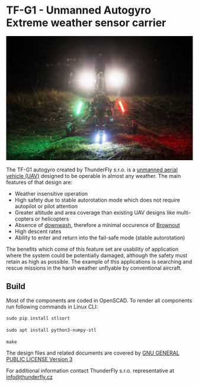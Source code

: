 # TF-G1 - Unmanned Autogyro Extreme weather sensor carrier  

![TF-G1 front view in night](./docs/img/TF-G1_night_front.jpg)


The TF-G1 autogyro created by ThunderFly s.r.o. is a [unmanned aerial vehicle (UAV)](https://en.wikipedia.org/wiki/Unmanned_aerial_vehicle) designed to be operable in almost any weather.
The main features of that design are:

  * Weather insensitive operation
  * High safety due to stable autorotation mode which does not require autopilot or pilot attention
  * Greater altitude and area coverage than existing UAV designs  like multi-copters or helicopters
  * Absence of [downwash](https://en.wikipedia.org/wiki/Downwash), therefore a minimal occurence of [Brownout](https://en.wikipedia.org/wiki/Brownout_(aeronautics))
  * High descent rates
  * Ability to enter and return into the fail-safe mode (stable autorotation)

The benefits which come of this feature set are usability of application where the system could be potentially damaged, although the safety must retain as high as possible.  The example of this applications is searching and rescue missions in the harsh weather unflyable by conventional aircraft.

## Build

Most of the components are coded in OpenSCAD. To render all components run following commands in Linux CLI:

    sudo pip install stlsort

    sudo apt install python3-numpy-stl

    make

The design files and related documents are covered by [GNU GENERAL PUBLIC LICENSE Version 3](https://www.gnu.org/licenses/gpl-3.0.en.html)

For additional information contact ThunderFly s.r.o. representative at info@thunderfly.cz
